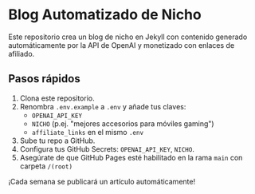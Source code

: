 # Blog Automatizado de Nicho

Este repositorio crea un blog de nicho en Jekyll con contenido generado automáticamente por la API de OpenAI y monetizado con enlaces de afiliado.

## Pasos rápidos

1. Clona este repositorio.
2. Renombra `.env.example` a `.env` y añade tus claves:
   - `OPENAI_API_KEY`
   - `NICHO` (p.ej. "mejores accesorios para móviles gaming")
   - `affiliate_links` en el mismo `.env`
3. Sube tu repo a GitHub.
4. Configura tus GitHub Secrets: `OPENAI_API_KEY`, `NICHO`.
5. Asegúrate de que GitHub Pages esté habilitado en la rama `main` con carpeta `/(root)`

¡Cada semana se publicará un artículo automáticamente!
